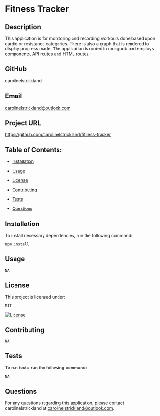 # Fitness Tracker
 
  ## Description

  This application is for monitoring and recording workouts done based upon cardio or resistance categories. There is also a graph that is rendered to display progress made. The application is rooted in mongodb and employs components, API routes and HTML routes. 

  ## GitHub

  carolinelstrickland

  ## Email

  carolinelstrickland@outlook.com

  ## Project URL

  https://github.com/carolinelstrickland/fitness-tracker


  ## Table of Contents:

  * [Installation](#installation)

  * [Usage](#usage)

  * [License](#license)

  * [Contributing](#contributing)

  * [Tests](#tests)

  * [Questions](#questions)
 
  ## Installation

  To install necessary dependencies, run the following command:
  ```
  npm install
  ```

  ## Usage

  ```
  NA
  ```

  ## License

  This project is licensed under:

  ```  
  MIT
  ```
    
  [![License](https://img.shields.io/badge/License-MIT-yellow.svg)](https://opensource.org/licenses/MIT)

  ## Contributing

  ```
  NA
  ```

  ## Tests

  To run tests, run the following command:
  ```
  NA
  ```
  
  ## Questions

  For any questions regarding this application, please contact carolinelstrickland at carolinelstrickland@outlook.com.

  